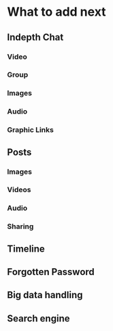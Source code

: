 # What to add next

## Indepth Chat
### Video
### Group
### Images
### Audio
### Graphic Links

## Posts
### Images
### Videos
### Audio
### Sharing

## Timeline

## Forgotten Password

## Big data handling

## Search engine